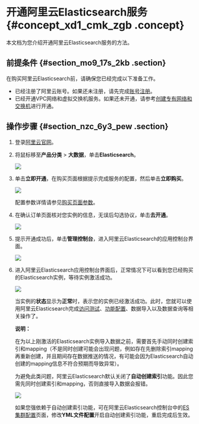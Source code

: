 # 开通阿里云Elasticsearch服务 {#concept_xd1_cmk_zgb .concept}

本文档为您介绍开通阿里云Elasticsearch服务的方法。

## 前提条件 {#section_mo9_17s_2kb .section}

在购买阿里云Elasticsearch前，请确保您已经完成以下准备工作。

-   已经注册了阿里云账号。如果还未注册，请先完成[账号注册](https://account.aliyun.com/register/register.html)。
-   已经开通VPC网络和虚拟交换机服务。如果还未开通，请参考[创建专有网络和交换机](../../../../cn.zh-CN/用户指南/专有网络和子网/管理专有网络.md#section_ufw_rhv_rdb)进行开通。

## 操作步骤 {#section_nzc_6y3_pew .section}

1.  登录[阿里云官网](https://account.aliyun.com/)。
2.  将鼠标移至**产品分类** \> **大数据**，单击**Elasticsearch**。

    ![](http://static-aliyun-doc.oss-cn-hangzhou.aliyuncs.com/assets/img/134282/156291151950484_zh-CN.png)

3.  单击**立即开通**，在购买页面根据提示完成服务的配置，然后单击**立即购买**。

    ![](http://static-aliyun-doc.oss-cn-hangzhou.aliyuncs.com/assets/img/134282/156291151950486_zh-CN.png)

    配置参数详情请参见[购买页面参数](cn.zh-CN/快速入门/购买页面参数.md#)。

4.  在确认订单页面核对您实例的信息，无误后勾选协议，单击**去开通**。

    ![](http://static-aliyun-doc.oss-cn-hangzhou.aliyuncs.com/assets/img/134282/156291152039933_zh-CN.png)

5.  提示开通成功后，单击**管理控制台**，进入阿里云Elasticsearch的应用控制台界面。

    ![](http://static-aliyun-doc.oss-cn-hangzhou.aliyuncs.com/assets/img/134282/156291152039934_zh-CN.png)

6.  进入阿里云Elasticsearch应用控制台界面后，正常情况下可以看到您已经购买的Elasticsearch实例，等待实例激活成功。

    ![](http://static-aliyun-doc.oss-cn-hangzhou.aliyuncs.com/assets/img/134282/156291152039935_zh-CN.png)

    当实例的**状态**显示为**正常**时，表示您的实例已经激活成功。此时，您就可以使用阿里云Elasticsearch完成[访问测试](cn.zh-CN/快速入门/ES访问测试.md#)、[功能配置](cn.zh-CN/.md#)、数据导入以及数据查询等相关操作了。

    **说明：** 

    在为以上刚激活的Elasticsearch实例导入数据之前，需要首先手动同时创建索引和mapping（不是同时创建可能会出现问题，例如存在先删除索引mapping再重新创建，并且期间存在数据推送的情况，有可能会因为Elasticsearch自动创建的mapping信息不符合预期而导致异常）。

    为避免此类问题，阿里云Elasticsearch默认关闭了**自动创建索引**功能。因此您需先同时创建索引和mapping，否则直接导入数据会报错。

    ![](http://static-aliyun-doc.oss-cn-hangzhou.aliyuncs.com/assets/img/134282/156291152039936_zh-CN.png)

    如果您强依赖于自动创建索引功能，可在阿里云Elasticsearch控制台中的[ES集群配置](../../../../cn.zh-CN/用户指南/实例管理/ES集群配置.md#)页面，修改**YML文件配置**开启自动创建索引功能，重启完成后生效。


